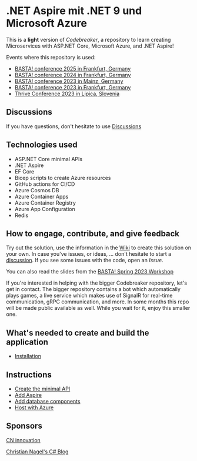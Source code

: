 # .NET Aspire mit .NET 9 und Microsoft Azure

This is a **light** version of *Codebreaker*, a repository to learn creating Microservices with ASP.NET Core, Microsoft Azure, and .NET Aspire!

Events where this repository is used:

* [BASTA! conference 2025 in Frankfurt, Germany](https://www.basta.net)
* [BASTA! conference 2024 in Frankfurt, Germany](https://www.basta.net)
* [BASTA! conference 2023 in Mainz, Germany](https://www.basta.net)
* [BASTA! conference 2023 in Frankfurt, Germany](https://www.basta.net)
* [Thrive Conference 2023 in Lipica, Slovenia](https://www.thriveconf.com/)


## Discussions

If you have questions, don't hesitate to use [Discussions](https://github.com/CodebreakerApp/codebreakerlight/discussions)

## Technologies used

* ASP.NET Core minimal APIs
* .NET Aspire
* EF Core
* Bicep scripts to create Azure resources
* GitHub actions for CI/CD
* Azure Cosmos DB
* Azure Container Apps
* Azure Container Registry
* Azure App Configuration
* Redis

## How to engage, contribute, and give feedback

Try out the solution, use the information in the [Wiki](https://github.com/CNILearn/codebreakermini/wiki/) to create this solution on your own. In case you've issues, or ideas, ... don't hesitate to start a [discussion](/https://github.com/CNILearn/codebreakermini/discussions). If you see some issues with the code, open an *Issue*.

You can also read the slides from the [BASTA! Spring 2023 Workshop](slides/BastaSpring2023Workshop.pdf)

If you're interested in helping with the bigger Codebreaker repository, let's get in contact. The bigger repository contains a bot which automatically plays games, a live service which makes use of SignalR for real-time communication, gRPC communication, and more. In some months this repo will be made public available as well. While you wait for it, enjoy this smaller one.

## What's needed to create and build the application

- [Installation](00-installation.md)

## Instructions

- [Create the minimal API](01-minimalapi.md)
- [Add Aspire](02-aspire.md)
- [Add database components](03-databases.md)
- [Host with Azure](04-hosting.md)

## Sponsors

[CN innovation](https://www.cninnovation.com)

[Christian Nagel's C# Blog](https://csharp.christiannagel.com)

